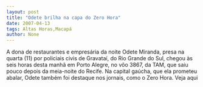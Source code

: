 ```yaml
---
layout: post
title: "Odete brilha na capa do Zero Hora"
date: 2007-04-13
tags: Altas Horas,Macapá
author: None
---
```

A dona de restaurantes e empresária da noite Odete Miranda, presa&nbsp;na quarta (11) por policiais civis de Gravataí, do Rio Grande do Sul, chegou às seis horas desta manhã em Porto Alegre, no vôo 3867, da TAM, que saiu pouco depois da meia-noite do Recife.
Na capital gaúcha, que ela prometeu abalar, Odete também foi destaque nos jornais, como o Zero Hora. Veja aqui 